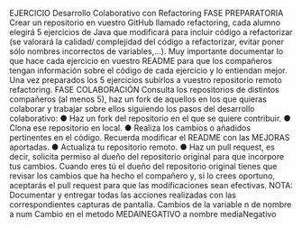  EJERCICIO Desarrollo Colaborativo con Refactoring
FASE PREPARATORIA
Crear un repositorio en vuestro GitHub llamado refactoring, cada alumno elegirá 5 ejercicios
de Java que modificará para incluir código a refactorizar (se valorará la calidad/ complejidad
del código a refactorizar, evitar poner sólo nombres incorrectos de variables,...).
Muy importante documentar lo que hace cada ejercicio en vuestro README para que los
compañeros tengan información sobre el código de cada ejercicio y lo entiendan mejor.
Una vez preparados los 5 ejercicios subirlos a vuestro repositorio remoto refactoring.
FASE COLABORACIÓN
Consulta los repositorios de distintos compañeros (al menos 5), haz un fork de aquellos en
los que quieras colaborar y trabajar sobre ellos siguiendo los pasos del desarrollo
colaborativo:
● Haz un fork del repositorio en el que se quiere contribuir.
● Clona ese repositorio en local.
● Realiza los cambios o añadidos pertinentes en el código. Recuerda modificar el
README con las MEJORAS aportadas.
● Actualiza tu repositorio remoto.
● Haz un pull request, es decir, solicita permiso al dueño del repositorio original para
que incorpore tus cambios.
Cuando eres tú el dueño del repositorio original tienes que revisar los cambios que ha
hecho el compañero y, si lo crees oportuno, aceptarás el pull request para que las
modificaciones sean efectivas.
NOTA: Documentar y entregar todas las acciones realizadas con las correspondientes
capturas de pantalla.
Cambios de la variable n de nombre a num
Cambio en el metodo MEDAINEGATIVO  a nombre mediaNegativo



